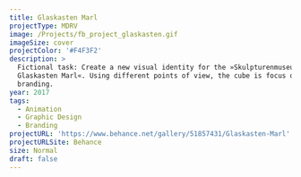 ```yaml
---
title: Glaskasten Marl
projectType: MDRV
image: /Projects/fb_project_glaskasten.gif
imageSize: cover
projectColor: '#F4F3F2'
description: >
  Fictional task: Create a new visual identity for the »Skulpturenmuseum
  Glaskasten Marl«. Using different points of view, the cube is focus of the
  branding.
year: 2017
tags:
  - Animation
  - Graphic Design
  - Branding
projectURL: 'https://www.behance.net/gallery/51857431/Glaskasten-Marl'
projectURLSite: Behance
size: Normal
draft: false
---
```


